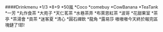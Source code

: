####Drinkmenu
    *1/3 
     *8+9
     *50嵐
     *Coco
     *comebuy
     *CowBanana
     *TeaTank
     *一芳
     *丸作食茶
     *大苑子
     *天仁茗茶
     *水巷茶弄
     *布萊恩紅茶
     *波哥
     *花甜果室
     *茶亭
     *茶湯會
     *貢茶
     *迷客夏
     *清心
     *圓石禪飲
     *龍角
     *露易莎
     嗷嗷嗷今天終於報完區塊鏈了!耶!
     

